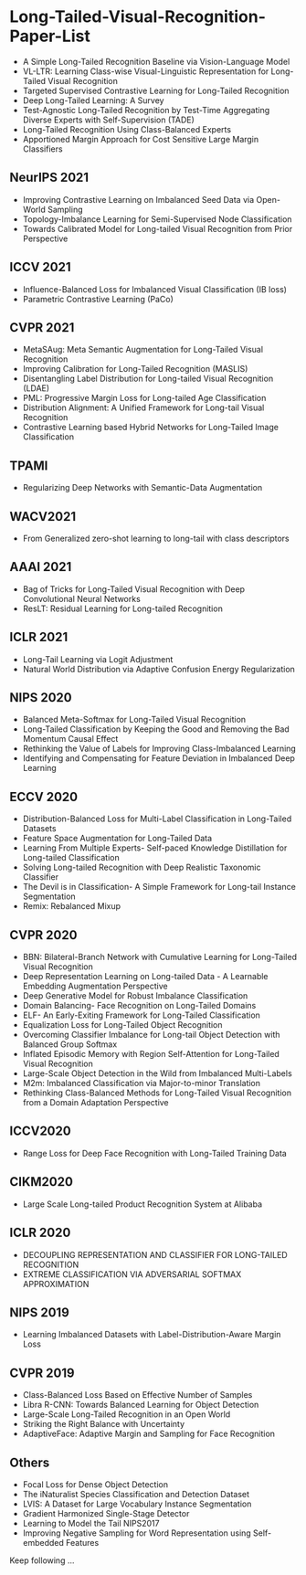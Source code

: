 # Long-Tailed-Visual-Recognition-Paper-List

- A Simple Long-Tailed Recognition Baseline via Vision-Language Model
- VL-LTR: Learning Class-wise Visual-Linguistic Representation for Long-Tailed Visual Recognition
- Targeted Supervised Contrastive Learning for Long-Tailed Recognition
- Deep Long-Tailed Learning: A Survey
- Test-Agnostic Long-Tailed Recognition by Test-Time Aggregating Diverse Experts with Self-Supervision (TADE)
- Long-Tailed Recognition Using Class-Balanced Experts
- Apportioned Margin Approach for Cost Sensitive Large Margin Classifiers

## NeurIPS 2021
- Improving Contrastive Learning on Imbalanced Seed Data via Open-World Sampling
- Topology-Imbalance Learning for Semi-Supervised Node Classification
- Towards Calibrated Model for Long-tailed Visual Recognition from Prior Perspective

## ICCV 2021
- Influence-Balanced Loss for Imbalanced Visual Classification (IB loss)
- Parametric Contrastive Learning (PaCo)


## CVPR 2021
- MetaSAug: Meta Semantic Augmentation for Long-Tailed Visual Recognition
- Improving Calibration for Long-Tailed Recognition (MASLIS)
- Disentangling Label Distribution for Long-tailed Visual Recognition (LDAE)
- PML: Progressive Margin Loss for Long-tailed Age Classification
- Distribution Alignment: A Unified Framework for Long-tail Visual Recognition
- Contrastive Learning based Hybrid Networks for Long-Tailed Image Classification

## TPAMI
- Regularizing Deep Networks with Semantic-Data Augmentation

## WACV2021
- From Generalized zero-shot learning to long-tail with class descriptors

## AAAI 2021
- Bag of Tricks for Long-Tailed Visual Recognition with Deep Convolutional Neural Networks
- ResLT: Residual Learning for Long-tailed Recognition

## ICLR 2021
- Long-Tail Learning via Logit Adjustment
- Natural World Distribution via Adaptive Confusion Energy Regularization

## NIPS 2020
- Balanced Meta-Softmax for Long-Tailed Visual Recognition
- Long-Tailed Classification by Keeping the Good and Removing the Bad Momentum Causal Effect
- Rethinking the Value of Labels for Improving Class-Imbalanced Learning
- Identifying and Compensating for Feature Deviation in Imbalanced Deep Learning

## ECCV 2020
- Distribution-Balanced Loss for Multi-Label Classification in Long-Tailed Datasets
- Feature Space Augmentation for Long-Tailed Data
- Learning From Multiple Experts- Self-paced Knowledge Distillation for Long-tailed Classification
- Solving Long-tailed Recognition with Deep Realistic Taxonomic Classifier
- The Devil is in Classification- A Simple Framework for Long-tail Instance Segmentation
- Remix: Rebalanced Mixup


## CVPR 2020
- BBN: Bilateral-Branch Network with Cumulative Learning for Long-Tailed Visual Recognition
- Deep Representation Learning on Long-tailed Data - A Learnable Embedding Augmentation Perspective
- Deep Generative Model for Robust Imbalance Classification
- Domain Balancing- Face Recognition on Long-Tailed Domains
- ELF- An Early-Exiting Framework for Long-Tailed Classification
- Equalization Loss for Long-Tailed Object Recognition
- Overcoming Classifier Imbalance for Long-tail Object Detection with Balanced Group Softmax
- Inflated Episodic Memory with Region Self-Attention for Long-Tailed Visual Recognition
- Large-Scale Object Detection in the Wild from Imbalanced Multi-Labels
- M2m: Imbalanced Classification via Major-to-minor Translation
- Rethinking Class-Balanced Methods for Long-Tailed Visual Recognition from a Domain Adaptation Perspective

## ICCV2020
- Range Loss for Deep Face Recognition with Long-Tailed Training Data

## CIKM2020
- Large Scale Long-tailed Product Recognition System at Alibaba

## ICLR 2020
- DECOUPLING REPRESENTATION AND CLASSIFIER FOR LONG-TAILED RECOGNITION
- EXTREME CLASSIFICATION VIA ADVERSARIAL SOFTMAX APPROXIMATION

## NIPS 2019
- Learning Imbalanced Datasets with Label-Distribution-Aware Margin Loss

## CVPR 2019
- Class-Balanced Loss Based on Effective Number of Samples
- Libra R-CNN: Towards Balanced Learning for Object Detection
- Large-Scale Long-Tailed Recognition in an Open World
- Striking the Right Balance with Uncertainty
- AdaptiveFace: Adaptive Margin and Sampling for Face Recognition

## Others
- Focal Loss for Dense Object Detection
- The iNaturalist Species Classification and Detection Dataset
- LVIS: A Dataset for Large Vocabulary Instance Segmentation
- Gradient Harmonized Single-Stage Detector
- Learning to Model the Tail NIPS2017
- Improving Negative Sampling for Word Representation using Self-embedded Features



Keep following ...
